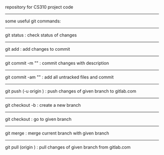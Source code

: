 repository for CS310 project code

-----

some useful git commands:

-----

git status : check status of changes

-----

git add <file> : add changes to commit

-----

git commit -m "<description>" : commit changes with description

-----

git commit -am "<description>" : add all untracked files and commit

-----

git push (-u origin <branch>) : push changes of given branch to gitlab.com

-----

git checkout -b <branch> : create a new branch

-----

git checkout <branch> : go to given branch

-----

git merge <branch> : merge current branch with given branch

-----

git pull (origin <branch>) : pull changes of given branch from gitlab.com